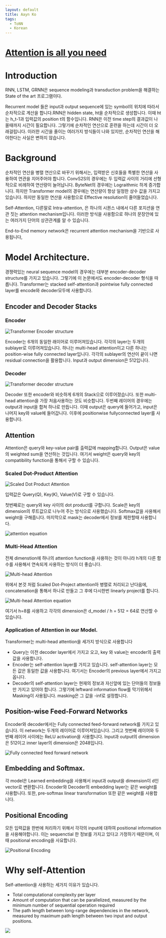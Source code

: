 ```yaml
---
layout: default
title: Aayn Ko
tags:
  - ToNN
  - Korean
---
```

# [Attention is all you need](https://arxiv.org/pdf/1706.03762.pdf)

# Introduction

RNN, LSTM, GRNN은 sequence modeling과 transduction problem을 해결하는 State of the art 프로그램이다.

Recurrent model 들은 input과 output sequence에 있는 symbol의 위치에 따라서 순차적으로 계산을 합니다.RNN은 hidden state, ht을 순차적으로 생성합니다. 이때 ht는 h_t-1과 입력값의 position t의 함수입니다. RNN은 이전 time step의 결과값이 나올때까지 시간이 필요합니다. 그렇기에 순차적인 연산으로 훈련을 하는데 시간이 더 오래걸립니다. 이러한 시간을 줄이는 여러가지 방식들이 나와 있지만, 순차적인 연산을 해야한다는 사실은 변하지 않습니다.

# Background

순차적인 연산을 병렬 연산으로 바꾸기 위해서는, 입력받은 신호들을 특별한 연산을 사용하여 연관을 지어주어야 합니다. ConvS2S의 경우에는 두 입력값 사이의 거리에 선형적으로 비례하여 연산량이 늘어납니다. ByteNet의 경우에는 Lograithmic 하게 증가합니다. 하지만 Transformer model의 경우에는 연산량이 항상 일정한 상수 값을 가지고 있습니다. 하지만 동일한 연산을 사용함으로 Effective resolution이 줄어들었습니다.

Self-Attention, 다른말로 Intra-attention, 은 하나의 시퀀스 내에서 다른 포지션을 연관 짓는 attention mechanism입니다. 이러한 방식을 사용함으로 하나의 문장안에 있는 여러가지 단어의 상관관계를 알 수 있습니다.

End-to-End memory network은 recurrent attention mechanism을 기반으로 사용됩니다,

# Model Architecture.

경쟁력있는 neural sequence model의 경우에는 대부분 encoder-decoder structure를 가지고 있습니다. 그렇기에 이 논문에서도 encoder-decoder 형식을 따릅니다. Transformer는 stacked self-attention과 pointwise fully connected layer를 encode와 decoder모두에 사용합니다.

## Encoder and Decoder Stacks

### Encoder

![Transformer Encoder structure](/assets/images/ToNN/AAYN/Transformer_encoder.png)

Encoder는 6개의 동일한 래이어로 이루어져있습니다. 각각의 layer는 두개의 sublayer로 이루어져있습니다. 
하나는 multi-head attention이고 다른 하나는 position-wise fully connected layer입니다. 각각의 sublayer의 연산이 끝이 나면 residual connection을 활용합니다. Input과 output dimension은 512입니다.

### Decoder

![Transformer decoder structure](/assets/images/ToNN/AAYN/Transformer_decoder.png)

Decoder 또한 encoder와 비슷하게 6개의 Stack으로 이루어졌습니다. 또한 multi-head attention을 가장 처음사용하는 것도 비슷합니다. 두번째 레이어의 경우에는 output과 input을 합쳐 하나로 만듭니다. 이때 output은 query에 들어가고, input은 나머지 key와 value에 들어갑니다. 이후에 positionwise fullyconnected layer를 사용합니다.

## Attention

Attention은 query와 key-value pair를 출력값에 mapping합니다. Output은 value의 weighted sum을 연산하는 것입니다. 여기서 weight은 query와 key의 compatibility function을 통해서 구할 수 있습니다.

### Scaled Dot-Product Attention

![Scaled Dot Product Attention](/assets/images/ToNN/AAYN/Scaled_Dot-Project_Attention.png)

입력값은 Query(Q), Key(K), Value(V)로 구할 수 있습니다.

첫번째로는 query와 key 사이의 dot product를 구합니다. Scale은 key의 dimension의 루트값으로 나누어 주는 방식으로 사용했습니다. Softmax값을 사용해서 weight을 구해줍니다. 마지막으로 mask는 decoder에서 정보를 제한할때 사용합니다.

![attention equation](/assets/images/ToNN/AAYN/Attention_equation.png)

### Multi-Head Attention

전체 dimenstion에 하나의 attention function을 사용하는 것이 아니라 h개의 다른 함수를 사용해서 연속되게 사용하는 방식이 더 좋습니다.

![Multi-head Attention](/assets/images/ToNN/AAYN/Multi-Head_Attention.png)

위에서 본것 처럼 Scaled Dot-Project attention아 병렬로 처리되고 난다음에, concatenation을 통해서 하나로 만들고 그 후에 다시한번 linearly project를 합니다.

![Multi-head Attention equation](/assets/images/ToNN/AAYN/Multi-Head_Attention_equation.png)

여기서 h=8를 사용하고 각각의 dimension은 d_model / h = 512 = 64로 연산할 수 있습니다.

### Application of Attention in our Model.

Transformer는 multi-head attention을 세가지 방식으로 사용합니다

* Query는 이전 decoder layer에서 가지고 오고, key 와 value는 encoder의 출력값을 사용합니다.
* Encoder는 self-attention layer를 가지고 있습니다. self-attention layer는 모든 값은 동일한 값을 사용합니다. 여기서는 Encoder의 previous layer에서 가지고 옵니다.
* Decoder의 self-attention layer는 현재의 정보과 자신앞에 있는 단어들의 정보들만 가지고 있어야 합니다. 그렇기에 leftward information flow를 막기위헤서 Masking이 사용됩니다. masking은 그 값을 -inf로 설정합니다.

## Position-wise Feed-Forward Networks

Encoder와 decoder에서는 Fully connected feed-forward network를 가지고 있습니다. 이 network는 두개의 레이어로 이루어져있습니다. 그리고 첫번째 레이어와 두번째 레이어 사이에는 ReLU activation을 사용합니다. Input과 output의 dimension은 512이고 inner layer의 dimension은 2048입니다.

![Fully connected feed forward network](/assets/images/ToNN/AAYN/FFN.png)

## Embedding and Softmax.

각 model은 Learned embedding을 사용해서 input과 output을 dimension이 d인 vector로 변환합니다. Encoder와 Decoder의 embedding layer는 같은 weight를 사용합니다. 또한, pre-softmax linear transformation 또한 같은 weight를 사용합니다.

## Positional Encoding

모든 입력값을 한번에 처리하기 위해서 각각의 input에 대하여 positional information을 사용해야합니다. 이는 sequenctial 한 정보를 가지고 있다고 가정하기 때문이며, 이때 positional encoding을 사요합니다.

![Positional Encoding](/assets/images/ToNN/AAYN/Positional_Encoding.png)

# Why self-Attention

Self-attention을 사용하는 세가지 이유가 있습니다. 

* Total computational complexity per layer
* Amount of computation that can be parallelized, measured by the minimum number of sequential operation required
* The path length between long-range dependencies in the network, measured by maximum path length between two input and output positions.

![](/assets/images/ToNN/AAYN/complexity_different_network.png)